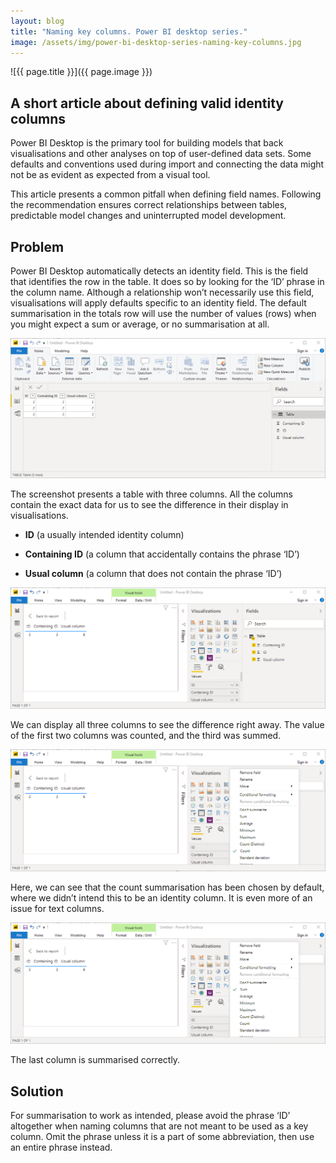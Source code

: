 ```yaml
---
layout: blog
title: "Naming key columns. Power BI desktop series."
image: /assets/img/power-bi-desktop-series-naming-key-columns.jpg
---
```

![{{ page.title }}]({{ page.image }})


## A short article about defining valid identity columns
Power BI Desktop is the primary tool for building models that back visualisations and other analyses on top of user-defined data sets. Some defaults and conventions used during import and connecting the data might not be as evident as expected from a visual tool.

This article presents a common pitfall when defining field names. Following the recommendation ensures correct relationships between tables, predictable model changes and uninterrupted model development.

## Problem
Power BI Desktop automatically detects an identity field. This is the field that identifies the row in the table. It does so by looking for the ‘ID’ phrase in the column name. Although a relationship won’t necessarily use this field, visualisations will apply defaults specific to an identity field. The default summarisation in the totals row will use the number of values (rows) when you might expect a sum or average, or no summarisation at all.

![Table1](/assets/img/pbi0_1.png)

The screenshot presents a table with three columns. All the columns contain the exact data for us to see the difference in their display in visualisations.

- **ID** (a usually intended identity column)
  
- **Containing ID** (a column that accidentally contains the phrase ‘ID’)
  
- **Usual column** (a column that does not contain the phrase ‘ID’)

![Table2](/assets/img/pbi0_2.png)  

We can display all three columns to see the difference right away. The value of the first two columns was counted, and the third was summed.

![Table3](/assets/img/pbi0_3.png)  

Here, we can see that the count summarisation has been chosen by default, where we didn’t intend this to be an identity column. It is even more of an issue for text columns.

![Table3](/assets/img/pbi0_4.png)  

The last column is summarised correctly.

## Solution
For summarisation to work as intended, please avoid the phrase ‘ID’ altogether when naming columns that are not meant to be used as a key column. Omit the phrase unless it is a part of some abbreviation, then use an entire phrase instead.


